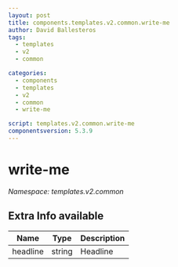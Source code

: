 ```yaml
---
layout: post
title: components.templates.v2.common.write-me
author: David Ballesteros
tags:
  - templates
  - v2
  - common

categories:
  - components
  - templates
  - v2
  - common
  - write-me

script: templates.v2.common.write-me
componentsversion: 5.3.9
---
```

# write-me

*Namespace: templates.v2.common*

## Extra Info available

| Name | Type | Description |
| --- | --- | --- |
| headline | string | Headline |